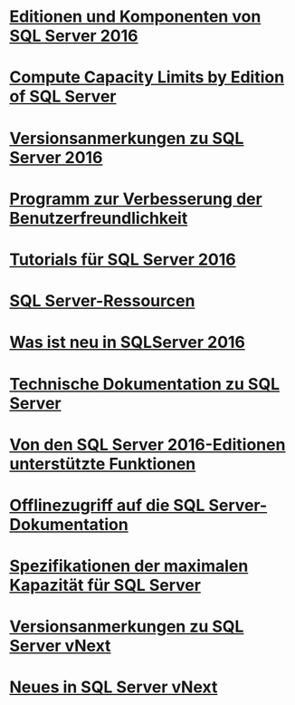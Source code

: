 # [Editionen und Komponenten von SQL Server 2016](editions-and-components-of-sql-server-2016.md)
# [Compute Capacity Limits by Edition of SQL Server](compute-capacity-limits-by-edition-of-sql-server.md)
# [Versionsanmerkungen zu SQL Server 2016](sql-server-2016-release-notes.md)
# [Programm zur Verbesserung der Benutzerfreundlichkeit](customer-experience-improvement-program-for-sql-server-data-tools.md)
# [Tutorials für SQL Server 2016](tutorials-for-sql-server-2016.md)
# [SQL Server-Ressourcen](sql-server-ressourcen.md)
# [Was ist neu in SQLServer 2016](what-s-new-in-sql-server-2016.md)
# [Technische Dokumentation zu SQL Server](technische-dokumentation-zu-sql-server.md)
# [Von den SQL Server 2016-Editionen unterstützte Funktionen](von-den-sql-server-2016-editionen-unterstützte-funktionen.md)
# [Offlinezugriff auf die SQL Server-Dokumentation](sql-server-documentation-offline-access.md)
# [Spezifikationen der maximalen Kapazität für SQL Server](maximum-capacity-specifications-for-sql-server.md)
# [Versionsanmerkungen zu SQL Server vNext](sql-server-vnext-release-notes.md)
# [Neues in SQL Server vNext](what-s-new-in-sql-server-vnext.md)
